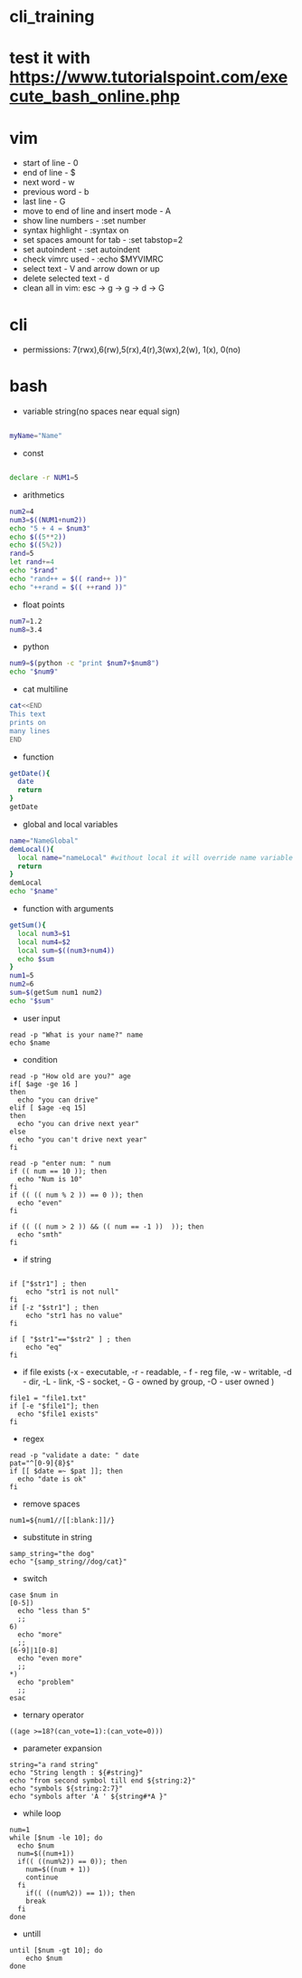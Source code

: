 # cli_training  
# test it with https://www.tutorialspoint.com/execute_bash_online.php

# vim   
* start of line - 0  
* end of line - $  
* next word - w  
* previous word - b  
* last line - G  
* move to end of line and insert mode - A  
* show line numbers - :set number  
* syntax highlight - :syntax on  
* set spaces amount for tab - :set tabstop=2  
* set autoindent - :set autoindent  
* check vimrc used - :echo $MYVIMRC  
* select text - V and arrow down or up
* delete selected text - d
* clean all in vim: esc -> g -> g -> d -> G

# cli
* permissions: 7(rwx),6(rw),5(rx),4(r),3(wx),2(w), 1(x), 0(no)

# bash
* variable string(no spaces near equal sign)
``` bash 

myName="Name"
```
* const 
``` bash 

declare -r NUM1=5
```
* arithmetics
``` bash 
num2=4
num3=$((NUM1+num2))
echo "5 + 4 = $num3"
echo $((5**2))
echo $((5%2))
rand=5
let rand+=4
echo "$rand"
echo "rand++ = $(( rand++ ))"
echo "++rand = $(( ++rand ))"
```
* float points
``` bash 
num7=1.2
num8=3.4
```
* python
``` bash 
num9=$(python -c "print $num7+$num8")
echo "$num9"
```
* cat multiline
``` bash 
cat<<END
This text 
prints on
many lines
END
```
* function
``` bash 
getDate(){
  date
  return 
}
getDate
```
* global and local variables 
``` bash
name="NameGlobal"
demLocal(){
  local name="nameLocal" #without local it will override name variable
  return
}
demLocal
echo "$name"
```
* function with arguments
``` bash
getSum(){
  local num3=$1
  local num4=$2
  local sum=$((num3+num4))
  echo $sum
}
num1=5
num2=6
sum=$(getSum num1 num2)
echo "$sum"
```

* user input
``` shell
read -p "What is your name?" name
echo $name
```
* condition
```shell
read -p "How old are you?" age
if[ $age -ge 16 ]
then
  echo "you can drive"
elif [ $age -eq 15]
then 
  echo "you can drive next year"
else
  echo "you can't drive next year"
fi
```

```shell
read -p "enter num: " num
if (( num == 10 )); then
  echo "Num is 10"
fi
if (( (( num % 2 )) == 0 )); then
  echo "even"
fi

if (( (( num > 2 )) && (( num == -1 ))  )); then
  echo "smth"
fi
```
* if string
```shell

if ["$str1"] ; then
    echo "str1 is not null"
fi
if [-z "$str1"] ; then
    echo "str1 has no value"
fi

if [ "$str1"=="$str2" ] ; then
    echo "eq"
fi
```

* if file exists (-x - executable, -r - readable, - f - reg file, -w - writable, -d - dir, -L - link, -S - socket, - G - owned by group, -O - user owned )
```shell
file1 = "file1.txt"
if [-e "$file1"]; then
  echo "$file1 exists"
fi
```

* regex 
```shell
read -p "validate a date: " date
pat="^[0-9]{8}$"
if [[ $date =~ $pat ]]; then
  echo "date is ok"
fi
```
* remove spaces
```shell
num1=${num1//[[:blank:]]/}
```
* substitute in string
```shell
samp_string="the dog"
echo "{samp_string//dog/cat}"
```
* switch
```shell
case $num in
[0-5])
  echo "less than 5"
  ;;
6) 
  echo "more"
  ;;
[6-9]|1[0-8]
  echo "even more"
  ;;
*)
  echo "problem"
  ;;
esac  
```
* ternary operator
```shell
((age >=18?(can_vote=1):(can_vote=0)))
```
* parameter expansion
```shell
string="a rand string"
echo "String length : ${#string}"
echo "from second symbol till end ${string:2}"
echo "symbols ${string:2:7}"
echo "symbols after 'A ' ${string#*A }"
```

* while loop
```shell
num=1
while [$num -le 10]; do
  echo $num
  num=$((num+1))
  if(( ((num%2)) == 0)); then
    num=$((num + 1))
    continue
  fi
    if(( ((num%2)) == 1)); then
    break
  fi
done
```
* untill
```shell
until [$num -gt 10]; do
    echo $num
done
```

